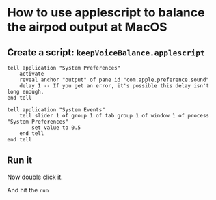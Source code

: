 # How to use applescript to balance the airpod output at MacOS

## Create a script: `keepVoiceBalance.applescript`
```applescript
tell application "System Preferences"
	activate
	reveal anchor "output" of pane id "com.apple.preference.sound"
	delay 1 -- If you get an error, it's possible this delay isn't long enough.
end tell

tell application "System Events"
	tell slider 1 of group 1 of tab group 1 of window 1 of process "System Preferences"
		set value to 0.5
	end tell
end tell
```

## Run it
Now double click it.

And hit the `run`
